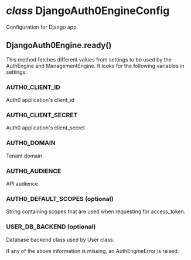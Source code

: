 # _class_ DjangoAuth0EngineConfig

Configuration for Django app.

## DjangoAuth0Engine.__ready__()

This method fetches different values from settings to be used by the AuthEngine and ManagementEngine. It looks for the following variables in settings:

### AUTH0_CLIENT_ID
Auth0 application's client_id

### AUTH0_CLIENT_SECRET
Auth0 application's client_secret

### AUTH0_DOMAIN
Tenant domain

### AUTH0_AUDIENCE
API audience

### AUTH0_DEFAULT_SCOPES (optional)
String containing scopes that are used when requesting for access_token.

### USER_DB_BACKEND (optional)
Database backend class used by User class.


If any of the above information is missing, an AuthEngineError is raised.